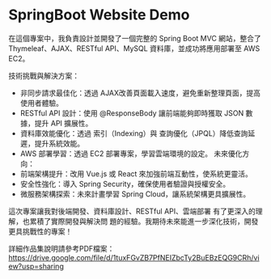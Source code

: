 # SpringBoot Website Demo

在這個專案中，我負責設計並開發了一個完整的 Spring Boot MVC 網站，整合了Thymeleaf、AJAX、RESTful
API、MySQL 資料庫，並成功將應用部署至 AWS EC2。

技術挑戰與解決方案：
* 非同步請求最佳化：透過 AJAX改善頁面載入速度，避免重新整理頁面，提高使用者體驗。
* RESTful API 設計：使用 @ResponseBody 讓前端能夠即時獲取 JSON 數據，提升 API 擴展性。
* 資料庫效能優化：透過 索引（Indexing）與 查詢優化（JPQL）降低查詢延遲，提升系統效能。
* AWS 部署學習：透過 EC2 部署專案，學習雲端環境的設定。
未來優化方向：
* 前端架構提升：改用 Vue.js 或 React 來加強前端互動性，使系統更靈活。
* 安全性強化：導入 Spring Security，確保使用者驗證與授權安全。
* 微服務架構探索：未來計畫學習 Spring Cloud，讓系統架構更具擴展性。
  
這次專案讓我對後端開發、資料庫設計、RESTful API、雲端部署 有了更深入的理解，也累積了實際開發與解決問
題的經驗。我期待未來能進一步深化技術，開發更具挑戰性的專案！

詳細作品集說明請參考PDF檔案：https://drive.google.com/file/d/1tuxFGvZB7PfNEIZbcTy2BuEBzEQG9CRh/view?usp=sharing
